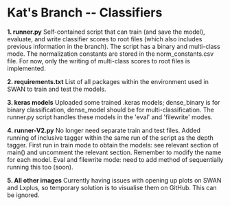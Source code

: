 # Kat's Branch -- Classifiers

**1. runner.py**
Self-contained script that can train (and save the model), evaluate, and write classifier scores to root files (which also includes previous information in the branch). The script has a binary and multi-class mode. The normalization constants are stored in the norm_constants.csv file. For now, only the writing of multi-class scores to root files is implemented.

**2. requirements.txt**
List of all packages within the environment used in SWAN to train and test the models.

**3. keras models**
Uploaded some trained .keras models; dense_binary is for binary classification, dense_model should be for multi-classification. The runner.py script handles these models in the 'eval' and 'filewrite' modes.

**4. runner-V2.py**
No longer need separate train and test files. Added running of inclusive tagger within the same run of the script as the depth tagger. First run in train mode to obtain the models: see relevant section of main() and uncomment the relevant section. Remember to modify the name for each model. Eval and filewrite mode: need to add method of sequentially running this too (soon). 

**5. All other images**
Currently having issues with opening up plots on SWAN and Lxplus, so temporary solution is to visualise them on GitHub. This can be ignored.

